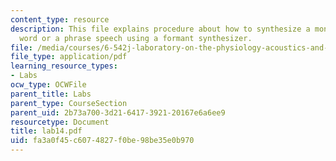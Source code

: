 ```yaml
---
content_type: resource
description: This file explains procedure about how to synthesize a monosyllabic English
  word or a phrase speech using a formant synthesizer.
file: /media/courses/6-542j-laboratory-on-the-physiology-acoustics-and-perception-of-speech-fall-2005/fa3a0f45c6074827f0be98be35e0b970_lab14.pdf
file_type: application/pdf
learning_resource_types:
- Labs
ocw_type: OCWFile
parent_title: Labs
parent_type: CourseSection
parent_uid: 2b73a700-3d21-6417-3921-20167e6a6ee9
resourcetype: Document
title: lab14.pdf
uid: fa3a0f45-c607-4827-f0be-98be35e0b970
---
```

